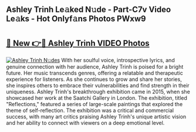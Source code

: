 ## Ashley Trinh Le𝚊ked N𝚞de - Part-C7v Video Le𝚊ks - Hot Onlyf𝚊ns Photos PWxw9

# <h2><a href="http://ab69751.deff.icu/?id=Ashley+Trinh">🔗 New 👉🔴 Ashley Trinh VIDEO Photos</a></h2>

[![Ashley Trinh N𝚞des](https://i.imgur.com/rIISA9y.gif)](http://ab69751.deff.icu/?id=Ashley+Trinh)
With her soulful voice, introspective lyrics, and genuine connection with her audience, Ashley Trinh is poised for a bright future. Her music transcends genres, offering a relatable and therapeutic experience for listeners. As she continues to grow and share her stories, she inspires others to embrace their vulnerabilities and find strength in their uniqueness. Ashley Trinh's breakthrough exhibition came in 2015, when she showcased her work at the Saatchi Gallery in London. The exhibition, titled "Reflections," featured a series of large-scale paintings that explored the theme of self-reflection. The exhibition was a critical and commercial success, with many art critics praising Ashley Trinh's unique artistic vision and her ability to connect with viewers on a deep emotional level.
